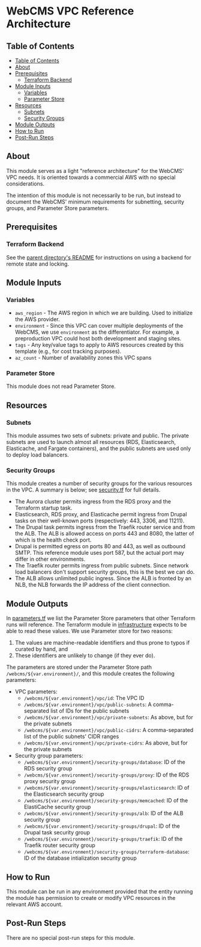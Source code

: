 # WebCMS VPC Reference Architecture

## Table of Contents

- [Table of Contents](#table-of-contents)
- [About](#about)
- [Prerequisites](#prerequisites)
  - [Terraform Backend](#terraform-backend)
- [Module Inputs](#module-inputs)
  - [Variables](#variables)
  - [Parameter Store](#parameter-store)
- [Resources](#resources)
  - [Subnets](#subnets)
  - [Security Groups](#security-groups)
- [Module Outputs](#module-outputs)
- [How to Run](#how-to-run)
- [Post-Run Steps](#post-run-steps)

## About

This module serves as a light "reference architecture" for the WebCMS' VPC needs. It is oriented towards a commercial AWS with no special considerations.

The intention of this module is not necessarily to be run, but instead to document the WebCMS' minimum requirements for subnetting, security groups, and Parameter Store parameters.

## Prerequisites

### Terraform Backend

See the [parent directory's README](../) for instructions on using a backend for remote state and locking.

## Module Inputs

### Variables

- `aws_region` - The AWS region in which we are building. Used to initialize the AWS provider.
- `environment` - Since this VPC can cover multiple deployments of the WebCMS, we use `environment` as the differentiator. For example, a preproduction VPC could host both development and staging sites.
- `tags` - Any key/value tags to apply to AWS resources created by this template (e.g., for cost tracking purposes).
- `az_count` - Number of availability zones this VPC spans

### Parameter Store

This module does not read Parameter Store.

## Resources

### Subnets

This module assumes two sets of subnets: private and public. The private subnets are used to launch almost all resources (RDS, Elasticsearch, Elasticache, and Fargate containers), and the public subnets are used only to deploy load balancers.

### Security Groups

This module creates a number of security groups for the various resources in the VPC. A summary is below; see [security.tf](security.tf) for full details.

- The Aurora cluster permits ingress from the RDS proxy and the Terraform startup task.
- Elasticsearch, RDS proxy, and Elasticache permit ingress from Drupal tasks on their well-known ports (respectively: 443, 3306, and 11211).
- The Drupal task permits ingress from the Traefik router service and from the ALB. The ALB is allowed access on ports 443 and 8080, the latter of which is the health check port.
- Drupal is permitted egress on ports 80 and 443, as well as outbound SMTP. This reference module uses port 587, but the actual port may differ in other environments.
- The Traefik router permits ingress from public subnets. Since network load balancers don't support security groups, this is the best we can do.
- The ALB allows unlimited public ingress. Since the ALB is fronted by an NLB, the NLB forwards the IP address of the client connection.

## Module Outputs

In [parameters.tf](parameters.tf) we list the Parameter Store parameters that other Terraform runs will reference. The Terraform module in [infrastructure](../infrastructure) expects to be able to read these values. We use Parameter store for two reasons:

1. The values are machine-readable identifiers and thus prone to typos if curated by hand, and
2. These identifiers are unlikely to change (if they ever do).

The parameters are stored under the Parameter Store path `/webcms/${var.environment}/`, and this module creates the following parameters:

- VPC parameters:
  - `/webcms/${var.environment}/vpc/id`: The VPC ID
  - `/webcms/${var.environment}/vpc/public-subnets`: A comma-separated list of IDs for the public subnets
  - `/webcms/${var.environment}/vpc/private-subnets`: As above, but for the private subnets
  - `/webcms/${var.environment}/vpc/public-cidrs`: A comma-separated list of the public subnets' CIDR ranges
  - `/webcms/${var.environment}/vpc/private-cidrs`: As above, but for the private subnets
- Security group parameters:
  - `/webcms/${var.environment}/security-groups/database`: ID of the RDS security group
  - `/webcms/${var.environment}/security-groups/proxy`: ID of the RDS proxy security group
  - `/webcms/${var.environment}/security-groups/elasticsearch`: ID of the Elasticsearch security group
  - `/webcms/${var.environment}/security-groups/memcached`: ID of the ElastiCache security group
  - `/webcms/${var.environment}/security-groups/alb`: ID of the ALB security group
  - `/webcms/${var.environment}/security-groups/drupal`: ID of the Drupal task security group
  - `/webcms/${var.environment}/security-groups/traefik`: ID of the Traefik router security group
  - `/webcms/${var.environment}/security-groups/terraform-database`: ID of the database intialization security group

## How to Run

This module can be run in any environment provided that the entity running the module has permission to create or modify VPC resources in the relevant AWS account.

## Post-Run Steps

There are no special post-run steps for this module.
